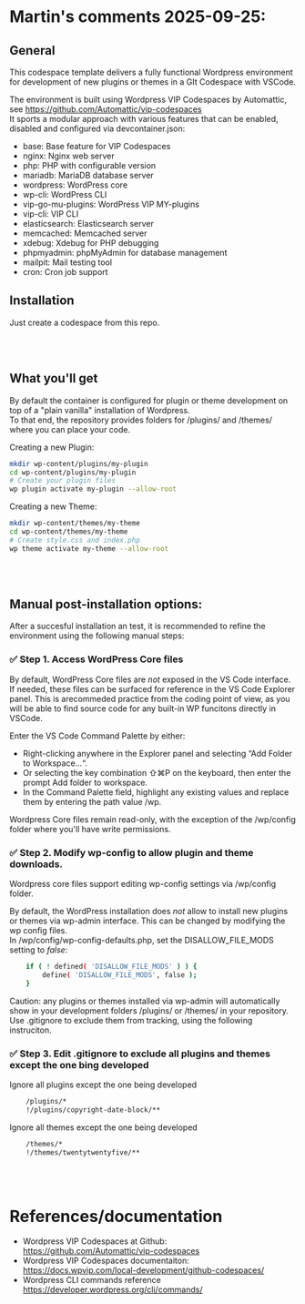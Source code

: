 # Martin's comments 2025-09-25:

## General

This codespace template delivers a fully functional Wordpress environment for development of new plugins or themes in a GIt Codespace with VSCode.

The environment is built using Wordpress VIP Codespaces by Automattic, see https://github.com/Automattic/vip-codespaces    
It sports a modular approach with various features that can be enabled, disabled and configured via devcontainer.json:

- base: Base feature for VIP Codespaces
- nginx: Nginx web server
- php: PHP with configurable version
- mariadb: MariaDB database server
- wordpress: WordPress core
- wp-cli: WordPress CLI
- vip-go-mu-plugins: WordPress VIP MY-plugins
- vip-cli: VIP CLI
- elasticsearch: Elasticsearch server
- memcached: Memcached server
- xdebug: Xdebug for PHP debugging
- phpmyadmin: phpMyAdmin for database management
- mailpit: Mail testing tool
- cron: Cron job support

## Installation

Just create a codespace from this repo.


<br><br>
## What you'll get

By default the container is configured for plugin or theme development on top of a "plain vanilla" installation of Wordpress.    
To that end, the repository provides folders for /plugins/ and /themes/ where you can place your code.

Creating a new Plugin:
```bash
mkdir wp-content/plugins/my-plugin
cd wp-content/plugins/my-plugin
# Create your plugin files
wp plugin activate my-plugin --allow-root
```

Creating a new Theme:
```bash
mkdir wp-content/themes/my-theme
cd wp-content/themes/my-theme
# Create style.css and index.php
wp theme activate my-theme --allow-root
```


<br><br>
## Manual post-installation options:
After a succesful installation an test, it is recommended to refine the environment using the following manual steps:

### ✅ Step 1. Access WordPress Core files
By default, WordPress Core files are *not* exposed in the VS Code interface. If needed, these files can be surfaced for reference in the VS Code Explorer panel.
This is arecommeded practice from the coding point of view, as you will be able to find source code for any built-in WP funcitons directly in VSCode.

Enter the VS Code Command Palette by either:
- Right-clicking anywhere in the Explorer panel and selecting “Add Folder to Workspace…“.
- Or selecting the key combination ⇧⌘P on the keyboard, then enter the prompt Add folder to workspace.
- In the Command Palette field, highlight any existing values and replace them by entering the path value /wp.

Wordpress Core files remain read-only, with the exception of the /wp/config folder where you'll have write permissions.

### ✅ Step 2. Modify wp-config to allow plugin and theme downloads.
Wordpress core files support editing wp-config settings via /wp/config folder.

By default, the WordPress installation does *not* allow to install new plugins or themes via wp-admin interface. This can be changed by modifying the wp config files.    
In /wp/config/wp-config-defaults.php, set the DISALLOW_FILE_MODS setting to *false*:
```bash
    if ( ! defined( 'DISALLOW_FILE_MODS' ) ) {
        define( 'DISALLOW_FILE_MODS', false );
    }
```
Caution: any plugins or themes installed via wp-admin will automatically show in your development folders /plugins/ or /themes/ in your repository.
Use .gitignore to exclude them from tracking, using the following instruciton. 

### ✅ Step 3. Edit .gitignore to exclude all plugins and themes except the one bing developed

Ignore all plugins except the one being developed
```bash
    /plugins/*
    !/plugins/copyright-date-block/**
```
Ignore all themes except the one being developed
```bash
    /themes/*
    !/themes/twentytwentyfive/**
```



<br><br>
# References/documentation

- Wordpress VIP Codespaces at Github: https://github.com/Automattic/vip-codespaces
- Wordpress VIP Codespaces documentaiton: https://docs.wpvip.com/local-development/github-codespaces/
- Wordpress CLI commands reference https://developer.wordpress.org/cli/commands/


